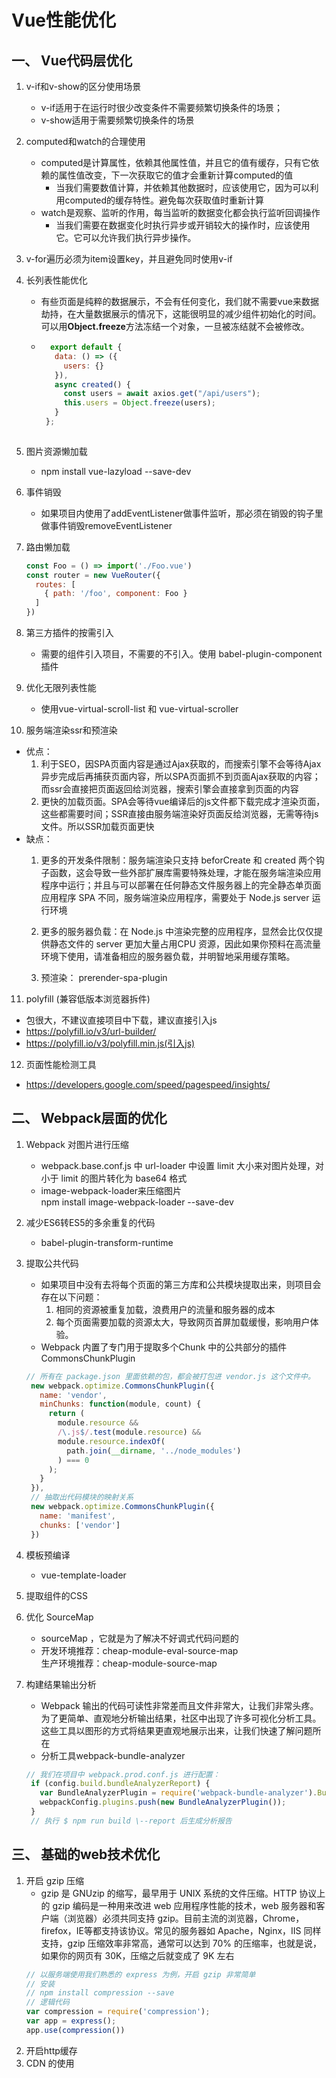 # Vue性能优化

## 一、 Vue代码层优化

1. v-if和v-show的区分使用场景
   * v-if适用于在运行时很少改变条件不需要频繁切换条件的场景；
   * v-show适用于需要频繁切换条件的场景

2. computed和watch的合理使用
   * computed是计算属性，依赖其他属性值，并且它的值有缓存，只有它依赖的属性值改变，下一次获取它的值才会重新计算computed的值
      + 当我们需要数值计算，并依赖其他数据时，应该使用它，因为可以利用computed的缓存特性。避免每次获取值时重新计算
   * watch是观察、监听的作用，每当监听的数据变化都会执行监听回调操作
      + 当我们需要在数据变化时执行异步或开销较大的操作时，应该使用它。它可以允许我们执行异步操作。
3. v-for遍历必须为item设置key，并且避免同时使用v-if
4. 长列表性能优化
   * 有些页面是纯粹的数据展示，不会有任何变化，我们就不需要vue来数据劫持，在大量数据展示的情况下，这能很明显的减少组件初始化的时间。可以用**Object.freeze**方法冻结一个对象，一旦被冻结就不会被修改。
   * ```javascript
       export default {
        data: () => ({
          users: {}
        }),
        async created() {
          const users = await axios.get("/api/users");
          this.users = Object.freeze(users);
        }
      };
    
5. 图片资源懒加载
   * npm install vue-lazyload --save-dev

6. 事件销毁
   * 如果项目内使用了addEventListener做事件监听，那必须在销毁的钩子里做事件销毁removeEventListener
7. 路由懒加载
    ```javascript
    const Foo = () => import('./Foo.vue')
    const router = new VueRouter({
      routes: [
        { path: '/foo', component: Foo }
      ]
    })
8. 第三方插件的按需引入
   * 需要的组件引入项目，不需要的不引入。使用 babel-plugin-component插件
9. 优化无限列表性能
   * 使用vue-virtual-scroll-list 和 vue-virtual-scroller
10. 服务端渲染ssr和预渲染
   * 优点：
      1. 利于SEO，因SPA页面内容是通过Ajax获取的，而搜索引擎不会等待Ajax异步完成后再捕获页面内容，所以SPA页面抓不到页面Ajax获取的内容；而ssr会直接把页面返回给浏览器，搜索引擎会直接拿到页面的内容
      2. 更快的加载页面。SPA会等待vue编译后的js文件都下载完成才渲染页面，这些都需要时间；SSR直接由服务端渲染好页面反给浏览器，无需等待js文件。所以SSR加载页面更快
  * 缺点：
     1. 更多的开发条件限制：服务端渲染只支持 beforCreate 和 created 两个钩子函数，这会导致一些外部扩展库需要特殊处理，才能在服务端渲染应用程序中运行；并且与可以部署在任何静态文件服务器上的完全静态单页面应用程序 SPA 不同，服务端渲染应用程序，需要处于 Node.js server 运行环境
     2. 更多的服务器负载：在 Node.js 中渲染完整的应用程序，显然会比仅仅提供静态文件的 server 更加大量占用CPU 资源，因此如果你预料在高流量环境下使用，请准备相应的服务器负载，并明智地采用缓存策略。

    1. 预渲染： prerender-spa-plugin 
11. polyfill (兼容低版本浏览器拆件)
  * 包很大，不建议直接项目中下载，建议直接引入js
  * <https://polyfill.io/v3/url-builder/>
  * https://polyfill.io/v3/polyfill.min.js(引入js)

12. 页面性能检测工具
  * <https://developers.google.com/speed/pagespeed/insights/>

## 二、 Webpack层面的优化

1. Webpack 对图片进行压缩
   *  webpack.base.conf.js 中 url-loader 中设置 limit 大小来对图片处理，对小于 limit 的图片转化为 base64 格式
   * image-webpack-loader来压缩图片  
     npm install image-webpack-loader --save-dev
2. 减少ES6转ES5的多余重复的代码
   * babel-plugin-transform-runtime
3. 提取公共代码
   * 如果项目中没有去将每个页面的第三方库和公共模块提取出来，则项目会存在以下问题：
      1. 相同的资源被重复加载，浪费用户的流量和服务器的成本
      2. 每个页面需要加载的资源太大，导致网页首屏加载缓慢，影响用户体验。
   * Webpack 内置了专门用于提取多个Chunk 中的公共部分的插件 CommonsChunkPlugin
   ```javascript
   // 所有在 package.json 里面依赖的包，都会被打包进 vendor.js 这个文件中。
    new webpack.optimize.CommonsChunkPlugin({
      name: 'vendor',
      minChunks: function(module, count) {
        return (
          module.resource &&
          /\.js$/.test(module.resource) &&
          module.resource.indexOf(
            path.join(__dirname, '../node_modules')
          ) === 0
        );
      }
    }),
    // 抽取出代码模块的映射关系
    new webpack.optimize.CommonsChunkPlugin({
      name: 'manifest',
      chunks: ['vendor']
    })
4. 模板预编译  
   * vue-template-loader  
 
5. 提取组件的CSS
6. 优化 SourceMap
   * sourceMap ，它就是为了解决不好调式代码问题的
   * 开发环境推荐：cheap-module-eval-source-map  
     生产环境推荐：cheap-module-source-map
7. 构建结果输出分析
   * Webpack 输出的代码可读性非常差而且文件非常大，让我们非常头疼。为了更简单、直观地分析输出结果，社区中出现了许多可视化分析工具。这些工具以图形的方式将结果更直观地展示出来，让我们快速了解问题所在
   * 分析工具webpack-bundle-analyzer
   ```javascript
   // 我们在项目中 webpack.prod.conf.js 进行配置：
    if (config.build.bundleAnalyzerReport) {
      var BundleAnalyzerPlugin = require('webpack-bundle-analyzer').BundleAnalyzerPlugin;
      webpackConfig.plugins.push(new BundleAnalyzerPlugin());
    }
    // 执行 $ npm run build \--report 后生成分析报告
## 三、 基础的web技术优化
1. 开启 gzip 压缩
   * gzip 是 GNUzip 的缩写，最早用于 UNIX 系统的文件压缩。HTTP 协议上的 gzip 编码是一种用来改进 web 应用程序性能的技术，web 服务器和客户端（浏览器）必须共同支持 gzip。目前主流的浏览器，Chrome，firefox，IE等都支持该协议。常见的服务器如 Apache，Nginx，IIS 同样支持，gzip 压缩效率非常高，通常可以达到 70% 的压缩率，也就是说，如果你的网页有 30K，压缩之后就变成了 9K 左右
   ```javascript
   // 以服务端使用我们熟悉的 express 为例，开启 gzip 非常简单
   // 安装
   // npm install compression --save
   // 逻辑代码
   var compression = require('compression');
   var app = express();
   app.use(compression())
2. 开启http缓存
3. CDN 的使用


